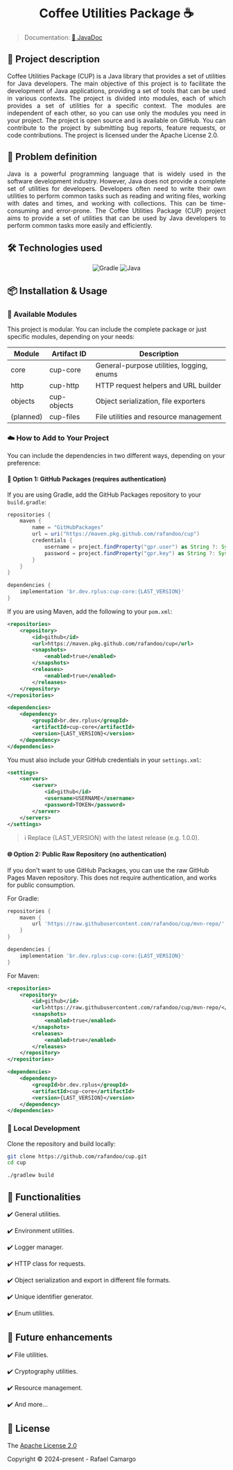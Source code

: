 <h1 align="center">Coffee Utilities Package ☕</h1>

> Documentation: [📖 JavaDoc](https://rafandoo.github.io/cup/)

## 📝 Project description

<p align="justify">
Coffee Utilities Package (CUP) is a Java library that provides a set of utilities for Java developers. The main 
objective of this project is to facilitate the development of Java applications, providing a set of tools that can be 
used in various contexts. The project is divided into modules, each of which provides a set of utilities for a specific 
context. The modules are independent of each other, so you can use only the modules you need in your project. The 
project is open source and is available on GitHub. You can contribute to the project by submitting bug reports, feature 
requests, or code contributions. The project is licensed under the Apache License 2.0.
</p>

## 🤔 Problem definition

<p align="justify">
Java is a powerful programming language that is widely used in the software development industry. However, Java does 
not provide a complete set of utilities for developers. Developers often need to write their own utilities to perform 
common tasks such as reading and writing files, working with dates and times, and working with collections. This can be 
time-consuming and error-prone. The Coffee Utilities Package (CUP) project aims to provide a set of utilities that can 
be used by Java developers to perform common tasks more easily and efficiently.
</p>

## 🛠️ Technologies used

<p align="center">
    <img src="https://img.shields.io/badge/Gradle-02303A.svg?style=for-the-badge&logo=gradle&logoColor=white" alt="Gradle"/>
    <img src="https://img.shields.io/badge/Java-ED8B00.svg?style=for-the-badge&logo=openjdk&logoColor=white" alt="Java"/>
</p>

## 📦 Installation & Usage

### 🧩 Available Modules

This project is modular. You can include the complete package or just specific modules, depending on your needs:

| Module    | Artifact ID | Description                               |
|-----------|-------------|-------------------------------------------|
| core      | cup-core    | General-purpose utilities, logging, enums |
| http      | cup-http    | HTTP request helpers and URL builder      |
| objects   | cup-objects | Object serialization, file exporters      |
| (planned) | cup-files   | File utilities and resource management    |

### ☁️ How to Add to Your Project

You can include the dependencies in two different ways, depending on your preference:

#### 🔐 Option 1: GitHub Packages (requires authentication)

If you are using Gradle, add the GitHub Packages repository to your `build.gradle`:

```groovy
repositories {
    maven {
        name = "GitHubPackages"
        url = uri("https://maven.pkg.github.com/rafandoo/cup")
        credentials {
            username = project.findProperty("gpr.user") as String ?: System.getenv("USERNAME")
            password = project.findProperty("gpr.key") as String ?: System.getenv("TOKEN")
        }
    }
}

dependencies {
    implementation 'br.dev.rplus:cup-core:{LAST_VERSION}'
}
```

If you are using Maven, add the following to your `pom.xml`:

```xml
<repositories>
    <repository>
        <id>github</id>
        <url>https://maven.pkg.github.com/rafandoo/cup</url>
        <snapshots>
            <enabled>true</enabled>
        </snapshots>
        <releases>
            <enabled>true</enabled>
        </releases>
    </repository>
</repositories>

<dependencies>
    <dependency>
        <groupId>br.dev.rplus</groupId>
        <artifactId>cup-core</artifactId>
        <version>{LAST_VERSION}</version>
    </dependency>
</dependencies>
```

You must also include your GitHub credentials in your `settings.xml`:

```xml
<settings>
    <servers>
        <server>
            <id>github</id>
            <username>USERNAME</username>
            <password>TOKEN</password>
        </server>
    </servers>
</settings>
```

> ℹ️ Replace {LAST_VERSION} with the latest release (e.g. 1.0.0).

#### 🌐 Option 2: Public Raw Repository (no authentication)

If you don't want to use GitHub Packages, you can use the raw GitHub Pages Maven repository.
This does not require authentication, and works for public consumption.

For Gradle:

```groovy
repositories {
    maven { 
        url 'https://raw.githubusercontent.com/rafandoo/cup/mvn-repo/' 
    }
}

dependencies {
    implementation 'br.dev.rplus:cup-core:{LAST_VERSION}'
}
```

For Maven:

```xml
<repositories>
    <repository>
        <id>github</id>
        <url>https://raw.githubusercontent.com/rafandoo/cup/mvn-repo/</url>
        <snapshots>
            <enabled>true</enabled>
        </snapshots>
        <releases>
            <enabled>true</enabled>
        </releases>
    </repository>
</repositories>

<dependencies>
    <dependency>
        <groupId>br.dev.rplus</groupId>
        <artifactId>cup-core</artifactId>
        <version>{LAST_VERSION}</version>
    </dependency>
</dependencies>
```

### 🧪 Local Development

Clone the repository and build locally:

```bash
git clone https://github.com/rafandoo/cup.git
cd cup

./gradlew build
```

## 🔧 Functionalities

✔️ General utilities.

✔️ Environment utilities.

✔️ Logger manager.

✔️ HTTP class for requests.

✔️ Object serialization and export in different file formats.

✔️ Unique identifier generator.

✔️ Enum utilities.

## 🚀 Future enhancements

✔️ File utilities.

✔️ Cryptography utilities.

✔️ Resource management.

✔️ And more...

## 🔑 License

The [Apache License 2.0](https://github.com/rafandoo/cup/blob/87b6388949953738ce3b39148d2628923fe3c139/LICENSE)

Copyright :copyright: 2024-present - Rafael Camargo
